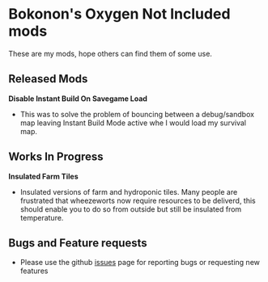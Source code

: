 # **Bokonon's Oxygen Not Included mods**

These are my mods, hope others can find them of some use.

## **Released Mods**

**Disable Instant Build On Savegame Load**
- This was to solve the problem of bouncing between a debug/sandbox map leaving Instant Build Mode active whe I would load my survival map.

## **Works In Progress**

**Insulated Farm Tiles**
- Insulated versions of farm and hydroponic tiles.  Many people are frustrated that wheezeworts now require resources to be deliverd, this should enable you to do so from outside but still be insulated from temperature.

## **Bugs and Feature requests**
- Please use the github [issues](https://github.com/Bokonon-ONI/ONI-Mods/issues) page for reporting bugs or requesting new features
